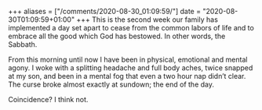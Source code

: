 +++
aliases = ["/comments/2020-08-30_01:09:59/"]
date = "2020-08-30T01:09:59+01:00"
+++
This is the second week our family has implemented a day set apart to cease from the common labors of life and to embrace all the good which God has bestowed. In other words, the Sabbath.

From this morning until now I have been in physical, emotional and mental agony. I woke with a splitting headache and full body aches, twice snapped at my son, and been in a mental fog that even a two hour nap didn’t clear. The curse broke almost exactly at sundown; the end of the day.

Coincidence? I think not.
